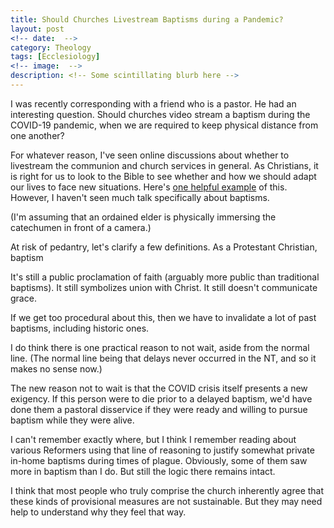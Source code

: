```yaml
---
title: Should Churches Livestream Baptisms during a Pandemic?
layout: post
<!-- date:  -->
category: Theology
tags: [Ecclesiology]
<!-- image:  -->
description: <!-- Some scintillating blurb here -->
---
```


<!-- A cover image -->

I was recently corresponding with a friend who is a pastor. He had an interesting question. Should churches video stream a baptism during the COVID-19 pandemic, when we are required to keep physical distance from one another?

For whatever reason, I've seen online discussions about whether to livestream the communion and church services in general. As Christians, it is right for us to look to the Bible to see whether and how we should adapt our lives to face new situations. Here's [one helpful example](http://wyattgraham.com/why-you-should-have-virtual-worship-services-because-of-our-exceptional-circumstances/) of this. However, I haven't seen much talk specifically about baptisms. 

<!-- Assumptions -->

(I'm assuming that an ordained elder is physically immersing the catechumen in front of a camera.)

<!-- Need to make some sort of caveat about PPE -->

<!-- Meaning with brief biblical backup -->

At risk of pedantry, let's clarify a few definitions. As a Protestant Christian, baptism<!-- ... -->

<!-- Application -->

It's still a public proclamation of faith (arguably more public than traditional baptisms). It still symbolizes union with Christ. It still doesn't communicate grace.

If we get too procedural about this, then we have to invalidate a lot of past baptisms, including historic ones.

<!-- Should we wait until the church can once again gather? -->

I do think there is one practical reason to not wait, aside from the normal line. (The normal line being that delays never occurred in the NT, and so it makes no sense now.)

The new reason not to wait is that the COVID crisis itself presents a new exigency. If this person were to die prior to a delayed baptism, we'd have done them a pastoral disservice if they were ready and willing to pursue baptism while they were alive.

I can't remember exactly where, but I think I remember reading about various Reformers using that line of reasoning to justify somewhat private in-home baptisms during times of plague. Obviously, some of them saw more in baptism than I do. But still the logic there remains intact.

<!-- Does this undermine the importance of the gathered church? -->

I think that most people who truly comprise the church inherently agree that these kinds of provisional measures are not sustainable. But they may need help to understand why they feel that way.